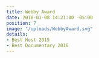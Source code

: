 ```yaml
---
title: Webby Award
date: 2018-01-08 14:21:00 -05:00
position: 7
image: "/uploads/WebbyAward.svg"
details:
- Best Host 2015
- Best Documentary 2016
---
```


